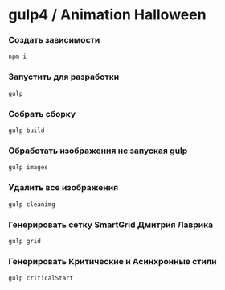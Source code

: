 # gulp4 / Animation Halloween

### Создать зависимости
`npm i`


### Запустить для разработки
`gulp`


### Собрать сборку   
`gulp build`


### Обработать изображения не запуская gulp
`gulp images`


### Удалить все изображения   
`gulp cleanimg`


### Генерировать сетку SmartGrid Дмитрия Лаврика   
`gulp grid`


### Генерировать Критические и Асинхронные стили
`gulp criticalStart`